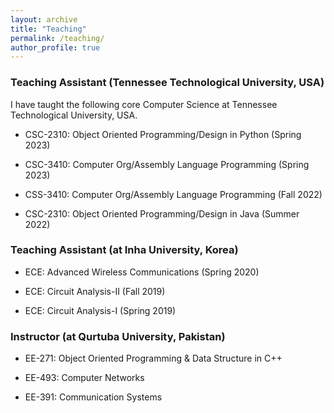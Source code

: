 ```yaml
---
layout: archive
title: "Teaching"
permalink: /teaching/
author_profile: true
---
```


### Teaching Assistant (Tennessee Technological University, USA)

I have taught the following core Computer Science at Tennessee Technological University, USA.

- CSC-2310: Object Oriented Programming/Design in Python    (Spring 2023) 

- CSC-3410: Computer Org/Assembly Language  Programming      (Spring 2023)

- CSS-3410: Computer Org/Assembly Language Programming       (Fall 2022)

- CSC-2310: Object Oriented Programming/Design in Java      (Summer 2022)



### Teaching Assistant (at Inha University, Korea)

- ECE: Advanced Wireless Communications          (Spring 2020)

- ECE: Circuit Analysis-II                       (Fall 2019)

- ECE: Circuit Analysis-I                        (Spring 2019)


### Instructor (at Qurtuba University, Pakistan) 

- EE-271: Object Oriented Programming & Data Structure in C++

- EE-493: Computer Networks

- EE-391: Communication Systems 